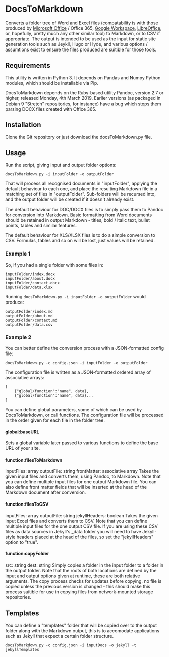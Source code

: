 # DocsToMarkdown
Converts a folder tree of Word and Excel files (compatability is with those produced by [Microsoft Office](https://www.office.com) / Office 365, [Google Workspace](https://workspace.google.com), [LibreOffice](https://www.libreoffice.org), or, hopefully, pretty much any other similar tool) to Markdown, or to CSV if appropriate. The output is intended to be used as the input for static site generation tools such as Jeykll, Hugo or Hyde, and various options / assumtions exist to ensure the files produced are suitible for those tools.

## Requirements
This utility is written in Python 3. It depends on Pandas and Numpy Python modules, which should be installable via Pip.

DocsToMarkdown depends on the Ruby-based utility Pandoc, version 2.7 or higher, released Monday, 4th March 2019. Earlier versions (as packaged in Debian 9 "Stretch" repositories, for instance) have a bug which stops them parsing DOCX files created with Office 365.

## Installation
Clone the Git repository or just download the docsToMarkdown.py file.

## Usage
Run the script, giving input and output folder options:

```
docsToMarkdown.py -i inputFolder -o outputFolder
```

That will process all recognised documents in "inputFolder", applying the default behaviour to each one, and place the resulting Markdown file in a matching set of files in "outputFolder". Sub-folders will be recursed into, and the output folder will be created if it doesn't already exist.

The default behaviour for DOC/DOCX files is to simply pass them to Pandoc for conversion into Markdown. Basic formatting from Word documents should be retained in output Markdown - titles, bold / italic text, bullet points, tables and similar features.

The default behaviour for XLS/XLSX files is to do a simple conversion to CSV. Formulas, tables and so on will be lost, just values will be retained.

### Example 1
So, if you had a single folder with some files in:

```
inputFolder/index.docx
inputFolder/about.docx
inputFolder/contact.docx
inputFolder/data.xlsx
```

Running ``docsToMarkdown.py -i inputFolder -o outputFolder`` would produce:

```
outputFolder/index.md
outputFolder/about.md
outputFolder/contact.md
outputFolder/data.csv
```

### Example 2
You can better define the conversion process with a JSON-formatted config file:

```
docsToMarkdown.py -c config.json -i inputFolder -o outputFolder
```

The configuration file is written as a JSON-formatted ordered array of associative arrays:

```
[
    {"global/function":"name", data},
    {"global/function":"name", data}...
]
```

You can define global parameters, some of which can be used by DocsToMarkdown, or call functions. The configuration file will be processed in the order given for each file in the folder tree.

#### global:baseURL
Sets a global variable later passed to various functions to define the base URL of your site.

#### function:filesToMarkdown
inputFiles: array
outputFile: string
frontMatter: associative array
Takes the given input files and converts them, using Pandoc, to Markdown. Note that you can define multiple input files for one output Markdown file. You can also define front matter fields that will be inserted at the head of the Markdown document after conversion.

#### function:filesToCSV
inputFiles: array
outputFile: string
jekyllHeaders: boolean
Takes the given input Excel files and converts them to CSV. Note that you can define multiple input files for the one output CSV file. If you are using these CSV files as data sources in Jekyll's \_data folder you will need to have Jekyll-style headers placed at the head of the files, so set the "jekyllHeaders" option to "true".

#### function:copyFolder
src: string
dest: string
Simply copies a folder in the input folder to a folder in the output folder. Note that the roots of both locations are defined by the input and output options given at runtime, these are both relative arguments. The copy process checks for updates before copying, no file is copied unless the previous version is changed - this should make this process suitible for use in copying files from network-mounted storage repositories.

## Templates
You can define a "templates" folder that will be copied over to the output folder along with the Markdown output, this is to accomodate applications such as Jekyll that expect a certain folder structure.

```
docsToMarkdown.py -c config.json -i inputDocs -o jekyll -t jekyllTemplates
```
